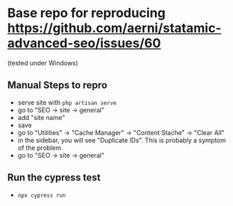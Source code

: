 # Base repo for reproducing https://github.com/aerni/statamic-advanced-seo/issues/60

(tested under Windows)

## Manual Steps to repro

- serve site with `php artisan serve`
- go to "SEO -> site -> general"
- add "site name"
- save
- go to "Utilities" -> "Cache Manager" -> "Content Stache" -> "Clear All"
- in the sidebar, you will see "Duplicate IDs". This is probably a symptom of the problem
- go to "SEO -> site -> general"

## Run the cypress test

- `npx cypress run`
